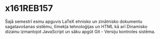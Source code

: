 # x161REB157
Šajā semestrī esmu apguvis LaTeX ehnisko un zinātnisko dokumentu sagatavošanas
sistēmu, tīmekļa tehnoloģijas un HTML kā arī Dinamisko dizainu izmantojot
JavaScript un sāku apgūt Git - Versiju kontroles sistēma.

